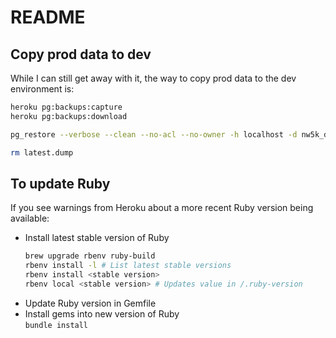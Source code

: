 # README

## Copy prod data to dev

While I can still get away with it, the way to copy prod data to the dev environment is:

```sh
heroku pg:backups:capture
heroku pg:backups:download

pg_restore --verbose --clean --no-acl --no-owner -h localhost -d nw5k_development latest.dump

rm latest.dump
```

## To update Ruby

If you see warnings from Heroku about a more recent Ruby version being available:

- Install latest stable version of Ruby
  ```sh
  brew upgrade rbenv ruby-build
  rbenv install -l # List latest stable versions
  rbenv install <stable version>
  rbenv local <stable version> # Updates value in /.ruby-version
  ```  
- Update Ruby version in Gemfile
- Install gems into new version of Ruby  
  `bundle install`
